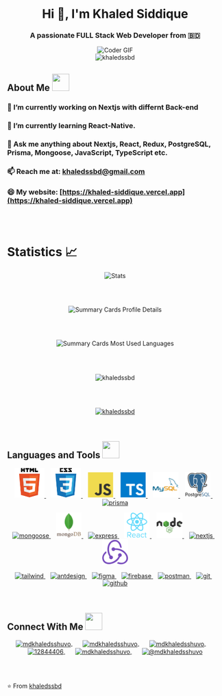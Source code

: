  <h1 align="center">Hi 👋, I'm Khaled Siddique</h1>
<h3 align="center">A passionate FULL Stack Web Developer from 🇧🇩</h3>
<div align="center">
    <img src="https://cdn.pixabay.com/animation/2023/06/13/15/13/15-13-30-905_512.gif" alt="Coder GIF" width="500">
</div>
<div align="center"> <img src="https://komarev.com/ghpvc/?username=khaledssbd&label=Profile%20views&color=0e75b6&style=flat" alt="khaledssbd" /> </div>

<h2> About Me  <img src = "https://media2.giphy.com/media/ZGHpWzdOEkMKtwLqdc/giphy.gif?cid=ecf05e47a0n3gi1bfqntqmob8g9aid1oyj2wr3ds3mg700bl&rid=giphy.gif" width="40px" height="40px"></h2>

### 🔭 I’m currently working on Nextjs with differnt Back-end
### 🌱 I’m currently learning React-Native.
### 💬 Ask me anything about Nextjs, React, Redux, PostgreSQL, Prisma, Mongoose, JavaScript, TypeScript etc.
### 📫 Reach me at: khaledssbd@gmail.com
### 😄 My website:  [https://khaled-siddique.vercel.app](https://khaled-siddique.vercel.app)

<br>
<br>

# Statistics 📈
<div align="center">

   ![Stats](https://github-readme-stats.vercel.app/api?username=khaledssbd&theme=dark&show_icons=true)

<br><br>

   ![Summary Cards Profile Details](https://github-profile-summary-cards.vercel.app/api/cards/profile-details?username=khaledssbd&theme=2077)

<br><br>

   ![Summary Cards Most Used Languages](https://github-profile-summary-cards.vercel.app/api/cards/most-commit-language?username=khaledssbd&theme=onedark)

</div>




<br><br>

<p align="center"><img align="center" src="https://github-readme-streak-stats.herokuapp.com?user=khaledssbd&theme=onedark" alt="khaledssbd"/></p>

<br><br>

<p align="center"> <a href="https://github.com/khaledssbd/github-profile-trophy"><img src="https://github-profile-trophy.vercel.app/?username=khaledssbd&row=1&column=6&theme=onedark" alt="khaledssbd" /></a> </p>

<br>

<h2>Languages and Tools <img
              src="https://media2.giphy.com/media/QssGEmpkyEOhBCb7e1/giphy.gif?cid=ecf05e47a0n3gi1bfqntqmob8g9aid1oyj2wr3ds3mg700bl&rid=giphy.gif"
              width="40px" height="40px"></h2>
<p align="center">
 <a href="https://www.w3.org/html/" target="_blank" rel="noreferrer"> <img
                     src="https://raw.githubusercontent.com/devicons/devicon/master/icons/html5/html5-original-wordmark.svg"
                     alt="html5" width="70" height="70" /> </a>&nbsp;&nbsp;
 <a href="https://www.arduino.cc/" target="_blank" rel="noreferrer"> <img src="https://raw.githubusercontent.com/devicons/devicon/master/icons/css3/css3-original-wordmark.svg"
                     alt="css3" width="70" height="70" /> </a>&nbsp;&nbsp;
 <a href="https://developer.mozilla.org/en-US/docs/Web/JavaScript" target="_blank" rel="noreferrer"> <img
                     src="https://raw.githubusercontent.com/devicons/devicon/master/icons/javascript/javascript-original.svg"
                     alt="javascript" width="60" height="60" /> </a>&nbsp;&nbsp;
 <a href="https://www.typescriptlang.org/" target="_blank" rel="noreferrer">
              <img src="https://raw.githubusercontent.com/devicons/devicon/master/icons/typescript/typescript-original.svg"
                     alt="typescript" width="60" height="60" /> </a>&nbsp;&nbsp;
 <a href="https://www.mysql.com/" target="_blank" rel="noreferrer"> <img src="https://raw.githubusercontent.com/devicons/devicon/master/icons/mysql/mysql-original-wordmark.svg" 
                     alt="mysql" width="60" height="60"/> </a>&nbsp;&nbsp;
 <a href="https://www.postgresql.org" target="_blank" rel="noreferrer"> <img src="https://raw.githubusercontent.com/devicons/devicon/master/icons/postgresql/postgresql-original-wordmark.svg"
                     alt="postgresql" width="60" height="60"/> </a>&nbsp;&nbsp;
 <a href="https://www.prisma.io" target="_blank" rel="noreferrer"> <img src="https://cdn.jsdelivr.net/gh/devicons/devicon@latest/icons/prisma/prisma-original.svg"
                     alt="prisma" width="60" height="60"/> </a>     
</p>


<p align="center">
   <a href="https://mongoosejs.com" target="_blank" rel="noreferrer"> <img src="https://cdn.jsdelivr.net/gh/devicons/devicon@latest/icons/mongoose/mongoose-original.svg" 
                     alt="mongoose" width="60" height="60" /> </a>&nbsp;&nbsp;
   <a href="https://www.mongodb.com" target="_blank" rel="noreferrer"> <img src="https://raw.githubusercontent.com/devicons/devicon/master/icons/mongodb/mongodb-original-wordmark.svg"
                     alt="mongodb" width="60" height="60" /> </a>&nbsp;&nbsp;
   <a href="https://expressjs.com" target="_blank" rel="noreferrer"> <img src="https://cdn.jsdelivr.net/gh/devicons/devicon@latest/icons/express/express-original.svg"
                     alt="express" width="60" height="60" /> </a>&nbsp;&nbsp;
   <a href="https://reactjs.org/" target="_blank" rel="noreferrer"> <img src="https://raw.githubusercontent.com/devicons/devicon/master/icons/react/react-original-wordmark.svg"
                     alt="react" width="60" height="60" /> </a>&nbsp;&nbsp;
   <a href="https://nodejs.org" target="_blank" rel="noreferrer"> <img src="https://raw.githubusercontent.com/devicons/devicon/master/icons/nodejs/nodejs-original-wordmark.svg"
                     alt="nodejs" width="60" height="60" /> </a>&nbsp;&nbsp;
   <a href="https://nextjs.org/" target="_blank" rel="noreferrer"> <img src="https://cdn.jsdelivr.net/gh/devicons/devicon@latest/icons/nextjs/nextjs-original.svg" 
                     alt="nextjs" width="60" height="60" /> </a>&nbsp;&nbsp;
   <a href="https://redux.js.org" target="_blank" rel="noreferrer"> <img src="https://raw.githubusercontent.com/devicons/devicon/master/icons/redux/redux-original.svg"
                     alt="redux" width="60" height="60"/> </a>
  
</p>

<p align="center">
   <a href="https://tailwindcss.com" target="_blank" rel="noreferrer"> <img src="https://www.vectorlogo.zone/logos/tailwindcss/tailwindcss-icon.svg"
                     alt="tailwind" width="60" height="60" /> </a>&nbsp;&nbsp;
   <a href="https://ant.design" target="_blank" rel="noreferrer"> <img src="https://cdn.jsdelivr.net/gh/devicons/devicon@latest/icons/antdesign/antdesign-original.svg"
                     alt="antdesign" width="60" height="60" /> </a>&nbsp;&nbsp;
   <a href="https://www.figma.com" target="_blank" rel="noreferrer"> <img src="https://www.vectorlogo.zone/logos/figma/figma-icon.svg"
                     alt="figma" width="60" height="60" /> </a>&nbsp;&nbsp;
   <a href="https://firebase.google.com/" target="_blank" rel="noreferrer"> <img src="https://www.vectorlogo.zone/logos/firebase/firebase-icon.svg"
                     alt="firebase" width="60" height="60" /> </a>&nbsp;&nbsp;
   <a href="https://postman.com" target="_blank" rel="noreferrer"> <img src="https://www.vectorlogo.zone/logos/getpostman/getpostman-icon.svg"
                     alt="postman" width="60" height="60"/> </a>&nbsp;&nbsp;
   <a href="https://git-scm.com" target="_blank" rel="noreferrer"> <img src="https://www.vectorlogo.zone/logos/git-scm/git-scm-icon.svg"
                     alt="git" width="60" height="60" /> </a>&nbsp;&nbsp;
   <a href="https://github.com" target="_blank" rel="noreferrer"> <img src="https://cdn.jsdelivr.net/gh/devicons/devicon@latest/icons/github/github-original.svg"
                     alt="github" width="60" height="60" /> </a>
</p>

<br>
  
<h2>Connect With Me <img src = "https://media2.giphy.com/media/al7grkbrCChTAPEfyh/giphy.gif?cid=ecf05e47a0n3gi1bfqntqmob8g9aid1oyj2wr3ds3mg700bl&rid=giphy.gif" width="40px" height="40px"></h2> 
 <p align="center">
  <a href="https://www.linkedin.com/in/mdkhaledsshuvo" target="blank">
    <img align="center" src="https://raw.githubusercontent.com/rahuldkjain/github-profile-readme-generator/master/src/images/icons/Social/linked-in-alt.svg" alt="mdkhaledsshuvo" height="60" width="60" />
  </a>&nbsp;&nbsp;&nbsp;&nbsp;&nbsp;
  <a href="https://fb.com/mdkhaledsshuvo" target="blank">
    <img align="center" src="https://raw.githubusercontent.com/rahuldkjain/github-profile-readme-generator/master/src/images/icons/Social/facebook.svg" alt="mdkhaledsshuvo" height="60" width="60" />
  </a>&nbsp;&nbsp;&nbsp;&nbsp;&nbsp;
  <a href="https://twitter.com/mdkhaledsshuvo" target="blank">
    <img align="center" src="https://raw.githubusercontent.com/rahuldkjain/github-profile-readme-generator/master/src/images/icons/Social/twitter.svg" alt="mdkhaledsshuvo" height="60" width="60" />
  </a>&nbsp;&nbsp;&nbsp;&nbsp;&nbsp;
  <a href="https://stackoverflow.com/users/12844406" target="blank">
    <img align="center" src="https://raw.githubusercontent.com/rahuldkjain/github-profile-readme-generator/master/src/images/icons/Social/stack-overflow.svg" alt="12844406" height="60" width="60" />
  </a>&nbsp;&nbsp;&nbsp;&nbsp;&nbsp;
  <a href="https://www.instagram.com/mdkhaledsshuvo" target="blank">
    <img align="center" src="https://raw.githubusercontent.com/rahuldkjain/github-profile-readme-generator/master/src/images/icons/Social/instagram.svg" alt="mdkhaledsshuvo" height="60" width="60" />
  </a>&nbsp;&nbsp;&nbsp;&nbsp;&nbsp;
  <a href="https://medium.com/@mdkhaledsshuvo" target="blank">
    <img align="center" src="https://raw.githubusercontent.com/rahuldkjain/github-profile-readme-generator/master/src/images/icons/Social/medium.svg" alt="@mdkhaledsshuvo" height="60" width="60" />
  </a>
</p>



<br> <br>



⭐️ From [khaledssbd](https://khaled-siddique.vercel.app)
